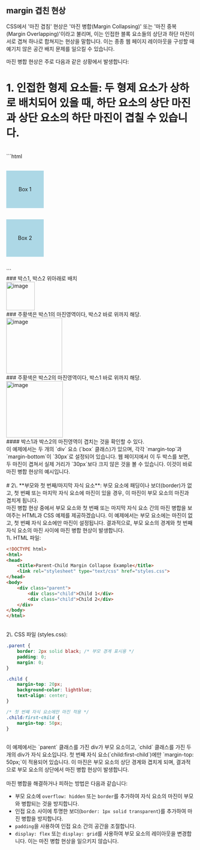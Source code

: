 ## margin 겹친 현상

CSS에서 '마진 겹침' 현상은 '마진 병합(Margin Collapsing)' 또는 '마진 중복(Margin Overlapping)'이라고 불리며, 이는 인접한 블록 요소들의 상단과 하단 마진이 서로 겹쳐 하나로 합쳐지는 현상을 말합니다. 이는 종종 웹 페이지 레이아웃을 구성할 때 예기치 않은 공간 배치 문제를 일으킬 수 있습니다.

마진 병합 현상은 주로 다음과 같은 상황에서 발생합니다:

# 1\. **인접한 형제 요소들**: 두 형제 요소가 상하로 배치되어 있을 때, 하단 요소의 상단 마진과 상단 요소의 하단 마진이 겹칠 수 있습니다.<br>
<br>
```html
<!DOCTYPE html>
<html>
  <head>
    <title>Margin Collapse Example</title>
    <link rel="stylesheet" type="text/css" href="styles.css" />
    <style>
      .box {
        width: 100px;
        height: 100px;
        background-color: lightblue;
        margin-bottom: 30px;
        margin-top: 30px;
        text-align: center;
        line-height: 100px;
      }
    </style>
  </head>
  <body>
    <div class="box">Box 1</div>
    <div class="box">Box 2</div>
  </body>
</html>
```
<br>
### 박스1, 박스2 위아래로 배치
<br>
<img width="76" alt="image" src="https://github.com/bamjun/blog/assets/21354840/f20d2452-279e-46c7-b19c-c81d80669edd">
<br>
### 주황색은 박스1의 마진영역이다, 박스2 바로 위까지 해당.
<br>
<img width="149" alt="image" src="https://github.com/bamjun/blog/assets/21354840/a4fb065a-3def-4484-9513-a617d993a43e">
<br>
### 주황색은 박스2의 마진영역이다, 박스1 바로 위까지 해당.
<br>
<img width="151" alt="image" src="https://github.com/bamjun/blog/assets/21354840/48088db8-80df-4de9-8433-588456d30c88">
<br>
#### 박스1과 박스2의 마진영역이 겹치는 것을 확인할 수 있다.
<br>
이 예제에서는 두 개의 `div` 요소 (`box` 클래스)가 있으며, 각각 `margin-top`과 `margin-bottom`이 `30px`로 설정되어 있습니다. 웹 페이지에서 이 두 박스를 보면, 두 마진이 겹쳐서 실제 거리가 `30px`보다 크지 않은 것을 볼 수 있습니다. 이것이 바로 마진 병합 현상의 예시입니다.
<br><br>
# 2\. **부모와 첫 번째/마지막 자식 요소**: 부모 요소에 패딩이나 보더(border)가 없고, 첫 번째 또는 마지막 자식 요소에 마진이 있을 경우, 이 마진이 부모 요소의 마진과 겹치게 됩니다.  
<br>
마진 병합 현상 중에서 부모 요소와 첫 번째 또는 마지막 자식 요소 간의 마진 병합을 보여주는 HTML과 CSS 예제를 제공하겠습니다. 이 예제에서는 부모 요소에는 마진이 없고, 첫 번째 자식 요소에만 마진이 설정됩니다. 결과적으로, 부모 요소의 경계와 첫 번째 자식 요소의 마진 사이에 마진 병합 현상이 발생합니다.
<br>
1\. HTML 파일:
<br>

```html
<!DOCTYPE html>
<html>
<head>
    <title>Parent-Child Margin Collapse Example</title>
    <link rel="stylesheet" type="text/css" href="styles.css">
</head>
<body>
    <div class="parent">
        <div class="child">Child 1</div>
        <div class="child">Child 2</div>
    </div>
</body>
</html>
```

<br>
2\. CSS 파일 (styles.css):
<br>

```css
.parent {
    border: 2px solid black; /* 부모 경계 표시용 */
    padding: 0;
    margin: 0;
}

.child {
    margin-top: 20px;
    background-color: lightblue;
    text-align: center;
}

/* 첫 번째 자식 요소에만 마진 적용 */
.child:first-child {
    margin-top: 50px;
}
```
<br>
이 예제에서는 `parent` 클래스를 가진 div가 부모 요소이고, `child` 클래스를 가진 두 개의 div가 자식 요소입니다. 첫 번째 자식 요소(`child:first-child`)에만 `margin-top: 50px;`이 적용되어 있습니다. 이 마진은 부모 요소의 상단 경계와 겹치게 되며, 결과적으로 부모 요소의 상단에서 마진 병합 현상이 발생합니다.
<br>

<br>
마진 병합을 해결하거나 피하는 방법은 다음과 같습니다:

- 부모 요소에 `overflow: hidden` 또는 `border`를 추가하여 자식 요소의 마진이 부모와 병합되는 것을 방지합니다.
- 인접 요소 사이에 투명한 보더(`border: 1px solid transparent`)를 추가하여 마진 병합을 방지합니다.
- `padding`을 사용하여 인접 요소 간의 공간을 조절합니다.
- `display: flex` 또는 `display: grid`를 사용하여 부모 요소의 레이아웃을 변경합니다. 이는 마진 병합 현상을 일으키지 않습니다.

